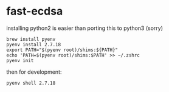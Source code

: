 # fast-ecdsa

installing python2 is easier than porting this to python3 (sorry)

```
brew install pyenv
pyenv install 2.7.18
export PATH="$(pyenv root)/shims:${PATH}"
echo 'PATH=$(pyenv root)/shims:$PATH' >> ~/.zshrc
pyenv init
```

then for development:

```
pyenv shell 2.7.18
```
